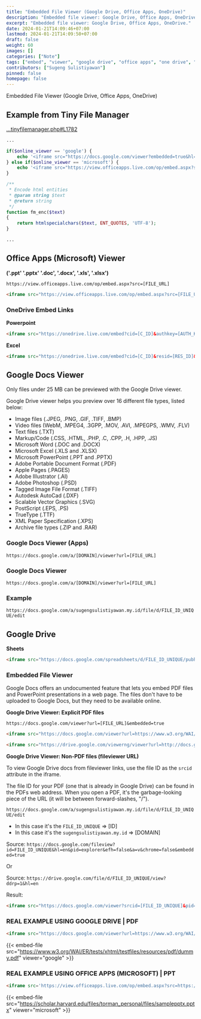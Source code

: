 ```yaml
---
title: "Embedded File Viewer (Google Drive, Office Apps, OneDrive)"
description: "Embedded file viewer: Google Drive, Office Apps, OneDrive."
excerpt: "Embedded file viewer: Google Drive, Office Apps, OneDrive."
date: 2024-01-21T14:09:46+07:00
lastmod: 2024-01-21T14:09:50+07:00
draft: false
weight: 60
images: []
categories: ["Note"]
tags: ["embed", "viewer", "google drive", "office apps", "one drive", "iframe", "microsoft"]
contributors: ["Sugeng Sulistiyawan"]
pinned: false
homepage: false
---
```


Embedded File Viewer (Google Drive, Office Apps, OneDrive)

## Example from Tiny File Manager

[...tinyfilemanager.php#L1782](https://github.com/prasathmani/tinyfilemanager/blob/8e87afae5b744c3e23490000bf0d398d6d4a749c/tinyfilemanager.php#L1782)

```php
...

if($online_viewer == 'google') {
    echo '<iframe src="https://docs.google.com/viewer?embedded=true&hl=en&url=' . fm_enc($file_url) . '" frameborder="no" style="width:100%;min-height:460px"></iframe>';
} else if($online_viewer == 'microsoft') {
    echo '<iframe src="https://view.officeapps.live.com/op/embed.aspx?src=' . fm_enc($file_url) . '" frameborder="no" style="width:100%;min-height:460px"></iframe>';
}

/**
 * Encode html entities
 * @param string $text
 * @return string
 */
function fm_enc($text)
{
    return htmlspecialchars($text, ENT_QUOTES, 'UTF-8');
}

...
```

## Office Apps (Microsoft) Viewer

**('.ppt' '.pptx' '.doc', '.docx', '.xls', '.xlsx')**

`https://view.officeapps.live.com/op/embed.aspx?src=[FILE_URL]`

```html
<iframe src="https://view.officeapps.live.com/op/embed.aspx?src=[FILE_URL]" frameborder="no" style="width:100%;min-height:460px"></iframe>
```

### OneDrive Embed Links

**Powerpoint**

```html
<iframe src="https://onedrive.live.com/embed?cid=[C_ID]&authkey=[AUTH_KEY]&em=2" frameborder="no" style="width:100%;min-height:460px" scrolling="no"></iframe>
```

**Excel**

```html
<iframe src="https://onedrive.live.com/embed?cid=[C_ID]&resid=[RES_ID]&authkey=[AUTH_KEY]&em=2" frameborder="no" style="width:100%;min-height:460px" scrolling="no"></iframe>
```

## Google Docs Viewer

Only files under 25 MB can be previewed with the Google Drive viewer.

Google Drive viewer helps you preview over 16 different file types, listed below:

* Image files (.JPEG, .PNG, .GIF, .TIFF, .BMP)
* Video files (WebM, .MPEG4, .3GPP, .MOV, .AVI, .MPEGPS, .WMV, .FLV)
* Text files (.TXT)
* Markup/Code (.CSS, .HTML, .PHP, .C, .CPP, .H, .HPP, .JS)
* Microsoft Word (.DOC and .DOCX)
* Microsoft Excel (.XLS and .XLSX)
* Microsoft PowerPoint (.PPT and .PPTX)
* Adobe Portable Document Format (.PDF)
* Apple Pages (.PAGES)
* Adobe Illustrator (.AI)
* Adobe Photoshop (.PSD)
* Tagged Image File Format (.TIFF)
* Autodesk AutoCad (.DXF)
* Scalable Vector Graphics (.SVG)
* PostScript (.EPS, .PS)
* TrueType (.TTF)
* XML Paper Specification (.XPS)
* Archive file types (.ZIP and .RAR)

### Google Docs Viewer (Apps)

`https://docs.google.com/a/[DOMAIN]/viewer?url=[FILE_URL]`

### Google Docs Viewer

`https://docs.google.com/a/[DOMAIN]/viewer?url=[FILE_URL]`

### Example

`https://docs.google.com/a/sugengsulistiyawan.my.id/file/d/FILE_ID_UNIQUE/edit`

## Google Drive

**Sheets**

```html
<iframe src="https://docs.google.com/spreadsheets/d/FILE_ID_UNIQUE/pubhtml?widget=true&amp;headers=true" frameborder="no" style="width:100%;min-height:460px"></iframe>
```

### Embedded File Viewer

Google Docs offers an undocumented feature that lets you embed PDF files and PowerPoint presentations in a web page. The files don't have to be uploaded to Google Docs, but they need to be available online.

**Google Drive Viewer: Explicit PDF files**

`https://docs.google.com/viewer?url=[FILE_URL]&embedded=true`

```html
<iframe src="https://docs.google.com/viewer?url=https://www.w3.org/WAI/ER/tests/xhtml/testfiles/resources/pdf/dummy.pdf&embedded=true" frameborder="no" style="width:100%;min-height:460px"></iframe>
```

```html
<iframe src="https://drive.google.com/viewerng/viewer?url=http://docs.google.com/fileview?id=FILE_ID_UNIQUE&hl=en&pid=explorer&efh=false&a=v&chrome=false&embedded=true" frameborder="no" style="width:100%;min-height:460px"></iframe>
```

**Google Drive Viewer: Non-PDF files (fileviewer URL)**

To view Google Drive docs from fileviewer links, use the file ID as the `srcid` attribute in the iframe.

The file ID for your PDF (one that is already in Google Drive) can be found in the PDFs web address. When you open a PDF, it's the garbage-looking piece of the URL (it will be between forward-slashes, "/").

`https://docs.google.com/a/sugengsulistiyawan.my.id/file/d/FILE_ID_UNIQUE/edit`

* In this case it's the `FILE_ID_UNIQUE` => [ID]
* In this case it's the `sugengsulistiyawan.my.id` => [DOMAIN]

Source: `https://docs.google.com/fileview?id=FILE_ID_UNIQUE&hl=en&pid=explorer&efh=false&a=v&chrome=false&embedded=true`

Or

Source: `https://drive.google.com/file/d/FILE_ID_UNIQUE/view?ddrp=1&hl=en`

Result:

```html
<iframe src="https://docs.google.com/viewer?srcid=[FILE_ID_UNIQUE]&pid=explorer&efh=false&a=v&chrome=false&embedded=true" frameborder="no" style="width:100%;min-height:460px"></iframe>
```

### REAL EXAMPLE USING GOOGLE DRIVE | PDF

```html
<iframe src="https://docs.google.com/viewer?url=https://www.w3.org/WAI/ER/tests/xhtml/testfiles/resources/pdf/dummy.pdf&embedded=true&hl=en" frameborder="no" style="width:100%;min-height:460px"></iframe>
```

{{< embed-file src="https://www.w3.org/WAI/ER/tests/xhtml/testfiles/resources/pdf/dummy.pdf" viewer="google" >}}

### REAL EXAMPLE USING OFFICE APPS (MICROSOFT) | PPT

```html
<iframe src='https://view.officeapps.live.com/op/embed.aspx?src=https://scholar.harvard.edu/files/torman_personal/files/samplepptx.pptx' frameborder="no" style="width:100%;min-height:460px"></iframe>
```

{{< embed-file src="https://scholar.harvard.edu/files/torman_personal/files/samplepptx.pptx" viewer="microsoft" >}}
